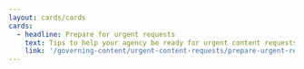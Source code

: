 ```yaml
---
layout: cards/cards
cards:
  - headline: Prepare for urgent requests
    text: Tips to help your agency be ready for urgent content requests.
    link: '/governing-content/urgent-content-requests/prepare-urgent-request/'
---
```

